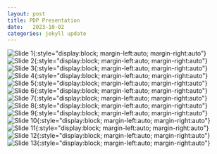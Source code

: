 ```yaml
---
layout: post
title: PDP Presentation
date:   2023-10-02
categories: jekyll update
---
```

![Slide 1](/assets/PDP/PDP_Slide%20(1).PNG){:style="display:block; margin-left:auto; margin-right:auto"}
![Slide 2](/assets/PDP/PDP_Slide%20(2).PNG){:style="display:block; margin-left:auto; margin-right:auto"}
![Slide 3](/assets/PDP/PDP_Slide%20(3).PNG){:style="display:block; margin-left:auto; margin-right:auto"}
![Slide 4](/assets/PDP/PDP_Slide%20(4).PNG){:style="display:block; margin-left:auto; margin-right:auto"}
![Slide 5](/assets/PDP/PDP_Slide%20(5).PNG){:style="display:block; margin-left:auto; margin-right:auto"}
![Slide 6](/assets/PDP/PDP_Slide%20(6).PNG){:style="display:block; margin-left:auto; margin-right:auto"}
![Slide 7](/assets/PDP/PDP_Slide%20(7).PNG){:style="display:block; margin-left:auto; margin-right:auto"}
![Slide 8](/assets/PDP/PDP_Slide%20(8).PNG){:style="display:block; margin-left:auto; margin-right:auto"}
![Slide 9](/assets/PDP/PDP_Slide%20(9).PNG){:style="display:block; margin-left:auto; margin-right:auto"}
![Slide 10](/assets/PDP/PDP_Slide%20(10).PNG){:style="display:block; margin-left:auto; margin-right:auto"}
![Slide 11](/assets/PDP/PDP_Slide%20(11).PNG){:style="display:block; margin-left:auto; margin-right:auto"}
![Slide 12](/assets/PDP/PDP_Slide%20(12).PNG){:style="display:block; margin-left:auto; margin-right:auto"}
![Slide 13](/assets/PDP/PDP_Slide%20(13).PNG){:style="display:block; margin-left:auto; margin-right:auto"}